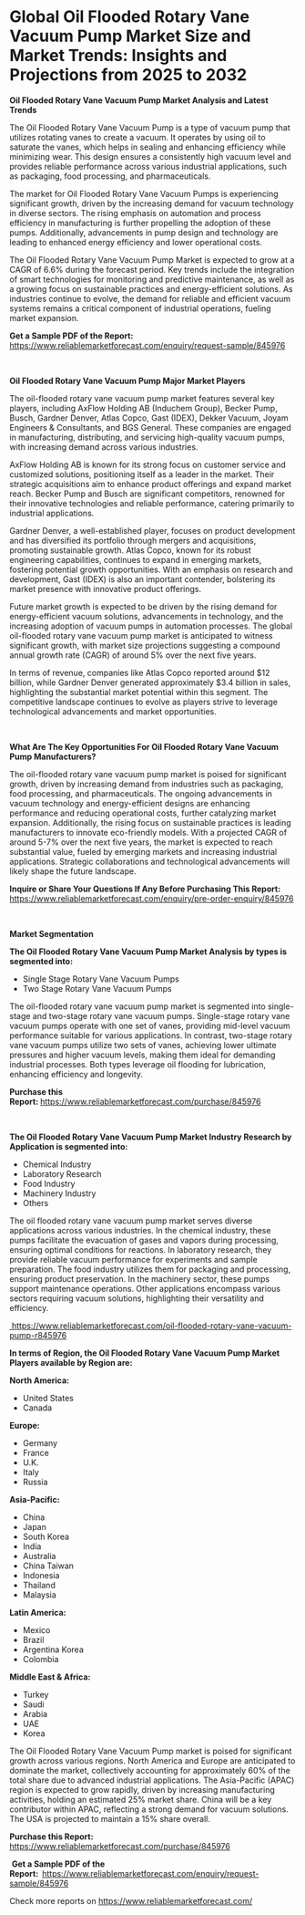 <p><h1>Global Oil Flooded Rotary Vane Vacuum Pump Market Size and Market Trends: Insights and Projections from 2025 to 2032</h1></p><p><strong>Oil Flooded Rotary Vane Vacuum Pump Market Analysis and Latest Trends</strong></p>
<p><p>The Oil Flooded Rotary Vane Vacuum Pump is a type of vacuum pump that utilizes rotating vanes to create a vacuum. It operates by using oil to saturate the vanes, which helps in sealing and enhancing efficiency while minimizing wear. This design ensures a consistently high vacuum level and provides reliable performance across various industrial applications, such as packaging, food processing, and pharmaceuticals.</p><p>The market for Oil Flooded Rotary Vane Vacuum Pumps is experiencing significant growth, driven by the increasing demand for vacuum technology in diverse sectors. The rising emphasis on automation and process efficiency in manufacturing is further propelling the adoption of these pumps. Additionally, advancements in pump design and technology are leading to enhanced energy efficiency and lower operational costs.</p><p>The Oil Flooded Rotary Vane Vacuum Pump Market is expected to grow at a CAGR of 6.6% during the forecast period. Key trends include the integration of smart technologies for monitoring and predictive maintenance, as well as a growing focus on sustainable practices and energy-efficient solutions. As industries continue to evolve, the demand for reliable and efficient vacuum systems remains a critical component of industrial operations, fueling market expansion.</p></p>
<p><strong>Get a Sample PDF of the Report:&nbsp;</strong> <a href="https://www.reliablemarketforecast.com/enquiry/request-sample/845976?utm_campaign=2300&utm_medium=2&utm_source=Github&utm_content=ia&utm_term=10042025&utm_id=oil-flooded-rotary-vane-vacuum-pump">https://www.reliablemarketforecast.com/enquiry/request-sample/845976</a></p>
<p>&nbsp;</p>
<p><strong>Oil Flooded Rotary Vane Vacuum Pump Major Market Players</strong></p>
<p><p>The oil-flooded rotary vane vacuum pump market features several key players, including AxFlow Holding AB (Induchem Group), Becker Pump, Busch, Gardner Denver, Atlas Copco, Gast (IDEX), Dekker Vacuum, Joyam Engineers & Consultants, and BGS General. These companies are engaged in manufacturing, distributing, and servicing high-quality vacuum pumps, with increasing demand across various industries.</p><p>AxFlow Holding AB is known for its strong focus on customer service and customized solutions, positioning itself as a leader in the market. Their strategic acquisitions aim to enhance product offerings and expand market reach. Becker Pump and Busch are significant competitors, renowned for their innovative technologies and reliable performance, catering primarily to industrial applications.</p><p>Gardner Denver, a well-established player, focuses on product development and has diversified its portfolio through mergers and acquisitions, promoting sustainable growth. Atlas Copco, known for its robust engineering capabilities, continues to expand in emerging markets, fostering potential growth opportunities. With an emphasis on research and development, Gast (IDEX) is also an important contender, bolstering its market presence with innovative product offerings.</p><p>Future market growth is expected to be driven by the rising demand for energy-efficient vacuum solutions, advancements in technology, and the increasing adoption of vacuum pumps in automation processes. The global oil-flooded rotary vane vacuum pump market is anticipated to witness significant growth, with market size projections suggesting a compound annual growth rate (CAGR) of around 5% over the next five years.</p><p>In terms of revenue, companies like Atlas Copco reported around $12 billion, while Gardner Denver generated approximately $3.4 billion in sales, highlighting the substantial market potential within this segment. The competitive landscape continues to evolve as players strive to leverage technological advancements and market opportunities.</p></p>
<p>&nbsp;</p>
<p><strong>What Are The Key Opportunities For Oil Flooded Rotary Vane Vacuum Pump Manufacturers?</strong></p>
<p><p>The oil-flooded rotary vane vacuum pump market is poised for significant growth, driven by increasing demand from industries such as packaging, food processing, and pharmaceuticals. The ongoing advancements in vacuum technology and energy-efficient designs are enhancing performance and reducing operational costs, further catalyzing market expansion. Additionally, the rising focus on sustainable practices is leading manufacturers to innovate eco-friendly models. With a projected CAGR of around 5-7% over the next five years, the market is expected to reach substantial value, fueled by emerging markets and increasing industrial applications. Strategic collaborations and technological advancements will likely shape the future landscape.</p></p>
<p><strong>Inquire or Share Your Questions If Any Before Purchasing This Report:</strong> <a href="https://www.reliablemarketforecast.com/enquiry/pre-order-enquiry/845976?utm_campaign=2300&utm_medium=2&utm_source=Github&utm_content=ia&utm_term=10042025&utm_id=oil-flooded-rotary-vane-vacuum-pump">https://www.reliablemarketforecast.com/enquiry/pre-order-enquiry/845976</a></p>
<p>&nbsp;</p>
<p><strong>Market Segmentation</strong></p>
<p><strong>The Oil Flooded Rotary Vane Vacuum Pump Market Analysis by types is segmented into:</strong></p>
<p><ul><li>Single Stage Rotary Vane Vacuum Pumps</li><li>Two Stage Rotary Vane Vacuum Pumps</li></ul></p>
<p><p>The oil-flooded rotary vane vacuum pump market is segmented into single-stage and two-stage rotary vane vacuum pumps. Single-stage rotary vane vacuum pumps operate with one set of vanes, providing mid-level vacuum performance suitable for various applications. In contrast, two-stage rotary vane vacuum pumps utilize two sets of vanes, achieving lower ultimate pressures and higher vacuum levels, making them ideal for demanding industrial processes. Both types leverage oil flooding for lubrication, enhancing efficiency and longevity.</p></p>
<p><strong>Purchase this Report:&nbsp;</strong><a href="https://www.reliablemarketforecast.com/purchase/845976?utm_campaign=2300&utm_medium=2&utm_source=Github&utm_content=ia&utm_term=10042025&utm_id=oil-flooded-rotary-vane-vacuum-pump">https://www.reliablemarketforecast.com/purchase/845976</a></p>
<p>&nbsp;</p>
<p><strong>The Oil Flooded Rotary Vane Vacuum Pump Market Industry Research by Application is segmented into:</strong></p>
<p><ul><li>Chemical Industry</li><li>Laboratory Research</li><li>Food Industry</li><li>Machinery Industry</li><li>Others</li></ul></p>
<p><p>The oil flooded rotary vane vacuum pump market serves diverse applications across various industries. In the chemical industry, these pumps facilitate the evacuation of gases and vapors during processing, ensuring optimal conditions for reactions. In laboratory research, they provide reliable vacuum performance for experiments and sample preparation. The food industry utilizes them for packaging and processing, ensuring product preservation. In the machinery sector, these pumps support maintenance operations. Other applications encompass various sectors requiring vacuum solutions, highlighting their versatility and efficiency.</p></p>
<p><a href="https://www.reliablemarketforecast.com/oil-flooded-rotary-vane-vacuum-pump-r845976?utm_campaign=2300&utm_medium=2&utm_source=Github&utm_content=ia&utm_term=10042025&utm_id=oil-flooded-rotary-vane-vacuum-pump">&nbsp;https://www.reliablemarketforecast.com/oil-flooded-rotary-vane-vacuum-pump-r845976</a></p>
<p><strong>In terms of Region, the Oil Flooded Rotary Vane Vacuum Pump Market Players available by Region are:</strong></p>
<p>
    <p> <strong> North America: </strong>
        <ul>
            <li>United States</li>
            <li>Canada</li>
        </ul>
        </p> 
    <p> <strong> Europe: </strong>
        <ul>
            <li>Germany</li>
            <li>France</li>
            <li>U.K.</li>
            <li>Italy</li>
            <li>Russia</li>
        </ul>
        </p> 
    <p> <strong> Asia-Pacific: </strong>
        <ul>
            <li>China</li>
            <li>Japan</li>
            <li>South Korea</li>
            <li>India</li>
            <li>Australia</li>
            <li>China Taiwan</li>
            <li>Indonesia</li>
            <li>Thailand</li>
            <li>Malaysia</li>
        </ul>
        </p> 
    <p> <strong> Latin America: </strong>
        <ul>
            <li>Mexico</li>
            <li>Brazil</li>
            <li>Argentina Korea</li>
            <li>Colombia</li>
        </ul>
        </p> 
    <p> <strong> Middle East & Africa: </strong>
        <ul>
            <li>Turkey</li>
            <li>Saudi</li>
            <li>Arabia</li>
            <li>UAE</li>
            <li>Korea</li>
        </ul>
    </p>
    </p>
<p><p>The Oil Flooded Rotary Vane Vacuum Pump market is poised for significant growth across various regions. North America and Europe are anticipated to dominate the market, collectively accounting for approximately 60% of the total share due to advanced industrial applications. The Asia-Pacific (APAC) region is expected to grow rapidly, driven by increasing manufacturing activities, holding an estimated 25% market share. China will be a key contributor within APAC, reflecting a strong demand for vacuum solutions. The USA is projected to maintain a 15% share overall.</p></p>
<p><strong>Purchase this Report: </strong><a href="https://www.reliablemarketforecast.com/purchase/845976?utm_campaign=2300&utm_medium=2&utm_source=Github&utm_content=ia&utm_term=10042025&utm_id=oil-flooded-rotary-vane-vacuum-pump">https://www.reliablemarketforecast.com/purchase/845976</a></p>
<p>&nbsp;<strong>Get a Sample PDF of the Report:&nbsp;&nbsp;</strong><a href="https://www.reliablemarketforecast.com/enquiry/request-sample/845976?utm_campaign=2300&utm_medium=2&utm_source=Github&utm_content=ia&utm_term=10042025&utm_id=oil-flooded-rotary-vane-vacuum-pump">https://www.reliablemarketforecast.com/enquiry/request-sample/845976</a></p>
<p><strong></strong></p>
<p>Check more reports on <a href="https://www.reliablemarketforecast.com/?utm_campaign=2300&utm_medium=2&utm_source=Github&utm_content=ia&utm_term=10042025&utm_id=oil-flooded-rotary-vane-vacuum-pump">https://www.reliablemarketforecast.com/</a></p>